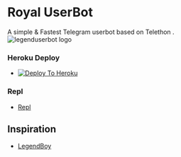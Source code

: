 # Royal UserBot
A simple & Fastest Telegram userbot based on Telethon .
![legenduserbot logo](https://telegra.ph/file/b4c7082f2c22283d66394.jpg)
### Heroku Deploy
  - [![Deploy To Heroku](https://www.herokucdn.com/deploy/button.svg)](https://heroku.com/deploy)

### Repl 
 - [Repl](https://replit.com/@Shamim3316E/ROYALBOT#main.py)
## Inspiration
   - [LegendBoy](https://github.com/LEGEND-AI)
      
